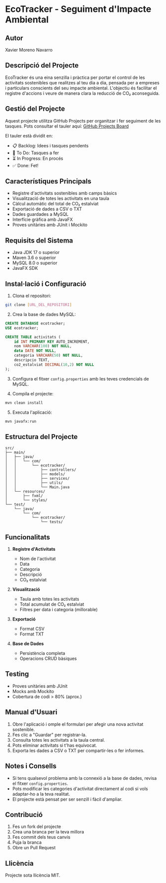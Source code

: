 # EcoTracker - Seguiment d'Impacte Ambiental

## Autor
Xavier Moreno Navarro

## Descripció del Projecte
EcoTracker és una eina senzilla i pràctica per portar el control de les activitats sostenibles que realitzes al teu dia a dia, pensada per a empreses i particulars conscients del seu impacte ambiental. L'objectiu és facilitar el registre d'accions i veure de manera clara la reducció de CO₂ aconseguida.

## Gestió del Projecte
Aquest projecte utilitza GitHub Projects per organitzar i fer seguiment de les tasques. Pots consultar el tauler aquí: [GitHub Projects Board](https://github.com/users/xaviermoreno/projects/1)

El tauler està dividit en:
- 📋 Backlog: Idees i tasques pendents
- 🚀 To Do: Tasques a fer
- ⏳ In Progress: En procés
- ✅ Done: Fet!

## Característiques Principals
- Registre d'activitats sostenibles amb camps bàsics
- Visualització de totes les activitats en una taula
- Càlcul automàtic del total de CO₂ estalviat
- Exportació de dades a CSV o TXT
- Dades guardades a MySQL
- Interfície gràfica amb JavaFX
- Proves unitàries amb JUnit i Mockito

## Requisits del Sistema
- Java JDK 17 o superior
- Maven 3.6 o superior
- MySQL 8.0 o superior
- JavaFX SDK

## Instal·lació i Configuració

1. Clona el repositori:
```bash
git clone [URL_DEL_REPOSITORI]
```

2. Crea la base de dades MySQL:
```sql
CREATE DATABASE ecotracker;
USE ecotracker;

CREATE TABLE activitats (
    id INT PRIMARY KEY AUTO_INCREMENT,
    nom VARCHAR(100) NOT NULL,
    data DATE NOT NULL,
    categoria VARCHAR(50) NOT NULL,
    descripcio TEXT,
    co2_estalviat DECIMAL(10,2) NOT NULL
);
```

3. Configura el fitxer `config.properties` amb les teves credencials de MySQL.

4. Compila el projecte:
```bash
mvn clean install
```

5. Executa l'aplicació:
```bash
mvn javafx:run
```

## Estructura del Projecte
```
src/
├── main/
│   ├── java/
│   │   └── com/
│   │       └── ecotracker/
│   │           ├── controllers/
│   │           ├── models/
│   │           ├── services/
│   │           ├── utils/
│   │           └── Main.java
│   └── resources/
│       ├── fxml/
│       └── styles/
└── test/
    └── java/
        └── com/
            └── ecotracker/
                └── tests/
```

## Funcionalitats
1. **Registre d'Activitats**
   - Nom de l'activitat
   - Data
   - Categoria
   - Descripció
   - CO₂ estalviat

2. **Visualització**
   - Taula amb totes les activitats
   - Total acumulat de CO₂ estalviat
   - Filtres per data i categoria (millorable)

3. **Exportació**
   - Format CSV
   - Format TXT

4. **Base de Dades**
   - Persistència completa
   - Operacions CRUD bàsiques

## Testing
- Proves unitàries amb JUnit
- Mocks amb Mockito
- Cobertura de codi > 80% (aprox.)

## Manual d'Usuari
1. Obre l'aplicació i omple el formulari per afegir una nova activitat sostenible.
2. Fes clic a "Guardar" per registrar-la.
3. Consulta totes les activitats a la taula central.
4. Pots eliminar activitats si t'has equivocat.
5. Exporta les dades a CSV o TXT per compartir-les o fer informes.

## Notes i Consells
- Si tens qualsevol problema amb la connexió a la base de dades, revisa el fitxer `config.properties`.
- Pots modificar les categories d'activitat directament al codi si vols adaptar-ho a la teva realitat.
- El projecte està pensat per ser senzill i fàcil d'ampliar.

## Contribució
1. Fes un fork del projecte
2. Crea una branca per la teva millora
3. Fes commit dels teus canvis
4. Puja la branca
5. Obre un Pull Request

## Llicència
Projecte sota llicència MIT.